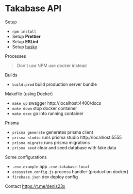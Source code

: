 # Takabase API

Setup

- `npm install`
- Setup **Prettier**
- Setup **ESLint**
- Setup [husky](https://github.com/typicode/husky)

Processes

> Don't use NPM use docker instead

Builds

- `build:prod` build production server bundle

Makefile (using Docker)

- `make up` swagger http://localhost:4400/docs
- `make down` stop docker container
- `make exec` go into running container

Prisma

- `prisma generate` generates prisma client
- `prisma studio` runs prisma studio http://localhost:5555
- `prisma migrate` runs prisma migrations
- `prisma seed` clear and seed database with fake data

Some configurations

- `.env.example` app `.env.takabase-local`
- `ecosystem.config.js` process handler (production docker)
- `firebase.json` dev deploy config

Contact https://t.me/denis23x
